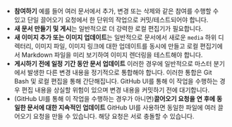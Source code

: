  - **참여하기** 예를 들어 여러 문서에서 추가, 변경 또는 삭제와 같은 참여를 수행할 수 있고 단일 끌어오기 요청에서 한 단위의 작업으로 커밋/테스트되어야 합니다. 
 - **새 문서 만들기 및 게시**는 일반적으로 더 강력한 로컬 편집기가 필요합니다. 
 - **새 이미지 추가 또는 이미지 업데이트**는 일반적으로 문서에서 새로운 `media` 하위 디렉터리, 이미지 파일, 이미지 링크에 대한 업데이트를 동시에 만들고 로컬 편집기에서 Markdown 파일을 미리 보기하여 이미지 렌더링을 테스트해야 합니다.
 - **게시하기 전에 일정 기간 동안 문서 업데이트** 이러한 경우에 일반적으로 마스터 분기에서 발생한 다른 변경 내용을 정기적으로 통합해야 합니다. 이러한 통합은 Git Bash 및 로컬 편집을 통해 간단해집니다. GitHub UI를 통해 이 작업을 수행하는 경우 편집 내용을 상실할 위험이 있으며 변경 내용을 커밋하기 전에 대기합니다.
 - (GitHub UI를 통해 이 작업을 수행하는 경우가 아니면)**끌어오기 요청을 연 후에 동일한 문서에 대한 지속적인 업데이트** GitHub UI를 사용하면 동일한 파일에 여러 끌어오기 요청을 만들 수 있습니다. 해당 요청은 서로 충돌할 수 있습니다. 